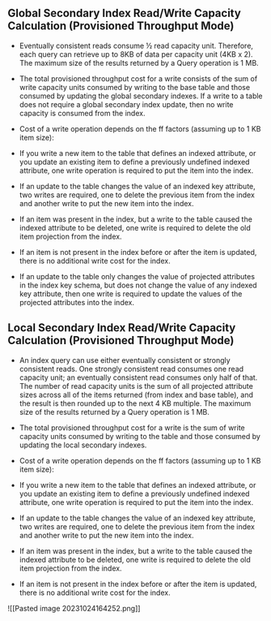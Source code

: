 ## Global Secondary Index Read/Write Capacity Calculation (Provisioned Throughput Mode)

- Eventually consistent reads consume ½ read capacity unit. Therefore, each query can retrieve up to 8KB of data per capacity unit (4KB x 2). The maximum size of the results returned by a Query operation is 1 MB.
- The total provisioned throughput cost for a write consists of the sum of write capacity units consumed by writing to the base table and those consumed by updating the global secondary indexes. If a write to a table does not require a global secondary index update, then no write capacity is consumed from the index.

- Cost of a write operation depends on the ff factors (assuming up to 1 KB item size):

- If you write a new item to the table that defines an indexed attribute, or you update an existing item to define a previously undefined indexed attribute, one write operation is required to put the item into the index.
- If an update to the table changes the value of an indexed key attribute, two writes are required, one to delete the previous item from the index and another write to put the new item into the index. 
- If an item was present in the index, but a write to the table caused the indexed attribute to be deleted, one write is required to delete the old item projection from the index.
- If an item is not present in the index before or after the item is updated, there is no additional write cost for the index.
- If an update to the table only changes the value of projected attributes in the index key schema, but does not change the value of any indexed key attribute, then one write is required to update the values of the projected attributes into the index.

## Local Secondary Index Read/Write Capacity Calculation (Provisioned Throughput Mode)

- An index query can use either eventually consistent or strongly consistent reads. One strongly consistent read consumes one read capacity unit; an eventually consistent read consumes only half of that. The number of read capacity units is the sum of all projected attribute sizes across all of the items returned (from index and base table), and the result is then rounded up to the next 4 KB multiple. The maximum size of the results returned by a Query operation is 1 MB.
- The total provisioned throughput cost for a write is the sum of write capacity units consumed by writing to the table and those consumed by updating the local secondary indexes. 
- Cost of a write operation depends on the ff factors (assuming up to 1 KB item size):

- If you write a new item to the table that defines an indexed attribute, or you update an existing item to define a previously undefined indexed attribute, one write operation is required to put the item into the index.
- If an update to the table changes the value of an indexed key attribute, two writes are required, one to delete the previous item from the index and another write to put the new item into the index. 
- If an item was present in the index, but a write to the table caused the indexed attribute to be deleted, one write is required to delete the old item projection from the index.
- If an item is not present in the index before or after the item is updated, there is no additional write cost for the index.

![[Pasted image 20231024164252.png]]